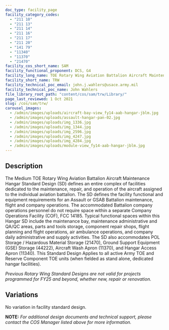 ```yaml
---
doc_type: facility_page
facility_category_codes:
  - "211 10"
  - "211 13"
  - "211 14"
  - "211 16"
  - "211 17"
  - "211 20"
  - "141 79"
  - "11340"
  - "11370"
  - "21470"
facility_cos_short_name: SAM
facility_functional_proponent: DCS, G4
facility_long_name: TOE Rotary Wing Aviation Battalion Aircraft Maintenance Hangar
facility_short_name: TRW
facility_technical_poc_email: john.j.wahlers@usace.army.mil
facility_technical_poc_name: John Wahlers
file_library_root_path: "content/cos/sam/trw/Library/"
page_last_reviewed: 1 Oct 2021
slug: /cos/sam/trw/
carousel_images:
  - /admin/images/uploads/aircraft-bay-view_fy14-aab-hangar-jblm.jpg
  - /admin/images/uploads/assault-hangar-pan-02.jpg
  - /admin/images/uploads/img_1336.jpg
  - /admin/images/uploads/img_1344.jpg
  - /admin/images/uploads/img_2596.jpg
  - /admin/images/uploads/img_4247.jpg
  - /admin/images/uploads/img_4284.jpg
  - /admin/images/uploads/module-view_fy14-aab-hangar-jblm.jpg
---
```


## Description

The Medium TOE Rotary Wing Aviation Battalion Aircraft Maintenance Hangar Standard Design (SD) defines an entire complex of facilities dedicated to the maintenance, repair, and operation of the aircraft assigned to the individual aviation battalion. The SD defines the facility functional and equipment requirements for an Assault or GSAB Battalion maintenance, flight and company operations. The accommodated Battalion company operations personnel do not require space within a separate Company Operations Facility (COF), FCC 14185. Typical functional spaces within this Hangar SD include the maintenance bay, maintenance administrative and QA/QC areas, parts and tools storage, component repair shops, flight planning and flight operations, air ambulance operations, and company daily administrative and supply activities. The SD also accommodates POL Storage / Hazardous Material Storage (21470), Ground Support Equipment (GSE) Storage (44222), Aircraft Wash Apron (11370), and Hangar Access Apron (11340). This Standard Design Applies to all active Army TOE and Reserve Component TOE units (when fielded as stand alone, dedicated hangar facilities).

_Previous Rotary Wing Standard Designs are not valid for projects programmed for FY25 and beyond, whether new, repair or renovation._


## Variations

No variation in facility standard design.

 **NOTE:**
*For additional design documents and technical support, please contact the COS Manager listed above for more information.*